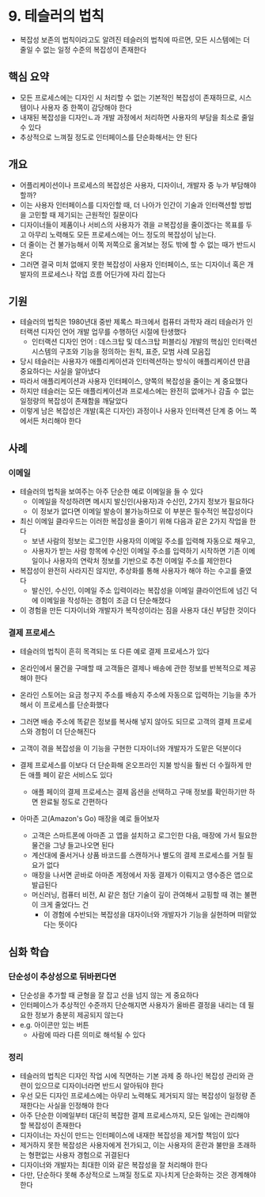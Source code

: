 # 9. 테슬러의 법칙

- 복잡성 보존의 법칙이라고도 알려진 테슬러의 법칙에 따르면, 모든 시스템에는 더 줄일 수 없는 일정 수준의 복잡성이 존재한다

## 핵심 요약

- 모든 프로세스에는 디자인 시 처리할 수 없는 기본적인 복잡성이 존재하므로, 시스템이나 사용자 중 한쪽이 감당해야 한다
- 내재된 복잡성을 디자인ㄴ과 개발 과정에서 처리하면 사용자의 부담을 최소로 줄일 수 있다
- 추상적으로 느껴질 정도로 인터페이스를 단순화해서는 안 된다

## 개요

- 어플리케이션이나 프로세스의 복잡성은 사용자, 디자이너, 개발자 중 누가 부담해야 할까?
- 이는 사용자 인터페이스를 디자인할 때, 더 나아가 인간이 기술과 인터랙션할 방법을 고민할 때 제기되는 근원적인 질문이다
- 디자이너들이 제품이나 서비스의 사용자가 겪을 ㄹ복잡성을 줄이겠다는 목표를 두고 아무리 노력해도 모든 프로세스에는 어느 정도의 복잡성이 남는다.
- 더 줄이는 건 불가능해서 이쪽 저쪽으로 옮겨보는 정도 밖에 할 수 없는 때가 반드시 온다
- 그러면 결국 미처 없애지 못한 복잡성이 사용자 인터페이스, 또는 디자이너 혹은 개발자의 프로세스나 작업 흐름 어딘가에 자리 잡는다

## 기원

- 테슬러의 법칙은 1980년대 중반 제록스 파크에서 컴퓨터 과학자 래리 테슬러가 인터랙션 디자인 언어 개발 업무를 수행하던 시절에 탄생했다
  - 인터랙션 디자인 언어 : 데스크탑 및 데스크탑 퍼블리싱 개발의 핵심인 인터랙션 시스템의 구조와 기능을 정의하는 원칙, 표준, 모범 사례 모음집
- 당시 테슬러는 사용자가 애플리케이션과 인터렉션하는 방식이 애플리케이션 만큼 중요하다는 사실을 알아냈다
- 따라서 애플리케이션과 사용자 인터페이스, 양쪽의 복잡성을 줄이는 게 중요했다
- 하지만 테슬러는 모든 애플리케이션과 프로세스에는 완전히 없애거나 감출 수 없는 일정량의 복잡성이 존재함을 깨달았다
- 이렇게 남은 복잡성은 개발(혹은 디자인) 과정이나 사용자 인터랙션 단계 중 어느 쪽에서든 처리해야 한다

## 사례

### 이메일

- 테슬러의 법칙을 보여주는 아주 단순한 예로 이메일을 들 수 있다
  - 이메일을 작성하려면 메시지 발신인(사용자)과 수신인, 2가지 정보가 필요하다
  - 이 정보가 없다면 이메일 발송이 불가능하므로 이 부분은 필수적인 복잡성이다
- 최신 이메일 클라우드는 이러한 복잡성을 줄이기 위해 다음과 같은 2가지 작업을 한다
  - 보낸 사람의 정보는 로그인한 사용자의 이메일 주소를 입력해 자동으로 채우고,
  - 사용자가 받는 사람 항목에 수신인 이메일 주소를 입력하기 시작하면 기존 이메일이나 사용자의 연락처 정보를 기반으로 추천 이메일 주소를 제안한다
- 복잡성이 완전히 사라지진 않지만, 추상화를 통해 사용자가 해야 하는 수고를 줄였다
  - 발신인, 수신인, 이메일 주소 입력이라는 복잡성을 이메일 클라이언트에 넘긴 덕에 이메일을 작성하는 경험이 조금 더 단순해졌다
- 이 경험을 만든 디자이너와 개발자가 복작성이라는 짐을 사용자 대신 부담한 것이다

### 결제 프로세스

- 테슬러의 법칙이 흔히 목격되는 또 다른 예로 결제 프로세스가 있다
- 온라인에서 물건을 구매할 때 고객들은 결제나 배송에 관한 정보를 반복적으로 제공해야 한다
- 온라인 스토어는 요금 청구지 주소를 배송지 주소에 자동으로 입력하는 기능을 추가해서 이 프로세스를 단순화했다
- 그러면 배송 주소에 똑같은 정보를 복사해 넣지 않아도 되므로 고객의 결제 프로세스와 경험이 더 단순해진다
- 고객이 겪을 복잡성을 이 기능을 구현한 디자이너와 개발자가 도맡은 덕분이다
- 결제 프로세스를 이보다 더 단순화해 온오프라인 지불 방식을 훨씬 더 수월하게 만든 애플 페이 같은 서비스도 있다

  - 애플 페이의 결제 프로세스는 결제 옵션을 선택하고 구매 정보를 확인하기만 하면 완료될 정도로 간편하다

- 아마존 고(Amazon's Go) 매장을 예로 들어보자
  - 고객은 스마트폰에 아마존 고 앱을 설치하고 로그인한 다음, 매장에 가서 필요한 물건을 그냥 들고나오면 된다
  - 계산대에 줄서거나 상품 바코드를 스캔하거나 별도의 결제 프로세스를 거칠 필요가 없다
  - 매장을 나서면 곧바로 아마존 계정에서 자동 결제가 이뤄지고 영수증은 앱으로 발급된다
  - 머신러닝, 컴퓨터 비전, AI 같은 첨단 기술이 깊이 관여해서 교핑할 때 겪는 불편이 크게 줄었다느 건
    - 이 경험에 수반되는 복잡성을 대자이너와 개발자가 기능을 실현하며 떠맡았다는 뜻이다

## 심화 학습

### 단순성이 추상성으로 뒤바뀐다면

- 단순성을 추가할 때 균형을 잘 잡고 선을 넘지 않는 게 중요하다
- 인터페이스가 추상적인 수준까지 단순해지면 사용자가 올바른 결정을 내리는 데 필요한 정보가 충분히 제공되지 않는다
- e.g. 아이콘만 있는 버튼
  - 사람에 따라 다른 의미로 해석될 수 있다

### 정리

- 테슬러의 법칙은 디자인 작업 시에 직면하는 기본 과제 중 하나인 복잡성 관리와 관련이 있으므로 디자이너라면 반드시 알아둬야 한다
- 우선 모든 디자인 프로세스에는 아무리 노력해도 제거되지 않는 복잡성이 일정량 존재한다는 사실을 인정해야 한다
- 아주 단순한 이메일부터 대단히 복잡한 결제 프로세스까지, 모든 일에는 관리해야 할 복잡성이 존재한다
- 디자이너는 자신이 만드는 인터페이스에 내재한 복잡성을 제거할 책임이 있다
- 제거하지 못한 복잡성은 사용자에게 전가되고, 이는 사용자의 혼란과 불만을 초래하는 형편없는 사용자 경험으로 귀결된다
- 디자이너와 개발자는 최대한 이와 같은 복잡성을 잘 처리해야 한다
- 다만, 단순하다 못해 추상적으로 느껴질 정도로 지나치게 단순화하는 것은 경계해야 한다
